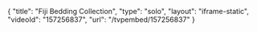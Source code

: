 {
    "title": "Fiji Bedding Collection",
    "type": "solo",
    "layout": "iframe-static",
    "videoId": "157256837",
    "url": "\/tvpembed\/157256837"
}